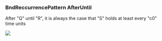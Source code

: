 ### BndReccurrencePattern AfterUntil

After "Q" until "R", it is always the case that "S" holds at least every "c0" time units

![](/img/patterns/BndReccurrencePattern_AfterUntil.svg)
